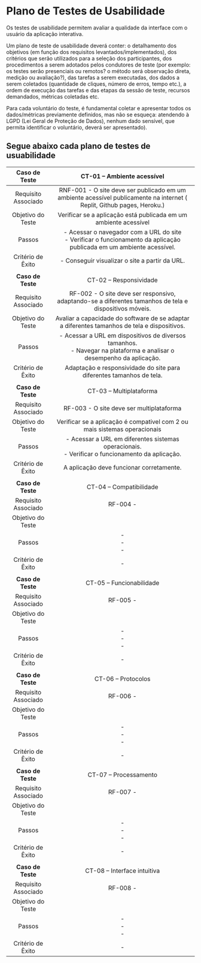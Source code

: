 # Plano de Testes de Usabilidade

Os testes de usabilidade permitem avaliar a qualidade da interface com o usuário da aplicação interativa.

Um plano de teste de usabilidade deverá conter: o detalhamento dos objetivos (em função dos requisitos levantados/implementados), dos critérios que serão utilizados para a seleção dos participantes, dos procedimentos a serem adotados pelos condutores de teste (por exemplo: os testes serão presenciais ou remotos? o método será observação direta, medição ou avaliação?), das tarefas a serem executadas, dos dados a serem coletados (quantidade de cliques, número de erros, tempo etc.), a ordem de execução das tarefas e das etapas da sessão de teste, recursos demandados, métricas coletadas etc.

Para cada voluntário do teste, é fundamental coletar e apresentar todos os dados/métricas previamente definidos, mas não se esqueça: atendendo à LGPD (Lei Geral de Proteção de Dados), nenhum dado sensível, que permita identificar o voluntário, deverá ser apresentado).

## Segue abaixo cada plano de testes de usuabilidade 

| **Caso de Teste** 	| CT-01 – Ambiente acessível	|
|:---:	|:---:	|
|Requisito Associado | RNF-001	- O site deve ser publicado em um ambiente acessível publicamente na internet ( Replit, Github pages, Heroku.) |
| Objetivo do Teste 	| Verificar se a aplicação está publicada em um ambiente acessível |
| Passos 	| - Acessar o navegador com a URL do site <br> - Verificar o funcionamento da aplicação publicada em um ambiente acessível.|
|Critério de Êxito | - Conseguir visualizar o site a partir da URL. |
|  	|  	|
| **Caso de Teste** 	| CT-02 – Responsividade	|
|Requisito Associado | RF-002	- O site deve ser responsivo, adaptando-se a diferentes tamanhos de tela e dispositivos móveis.  |
| Objetivo do Teste 	| Avaliar a capacidade do software de se adaptar a diferentes tamanhos de tela e dispositivos. |
| Passos 	| - Acessar a URL em dispositivos de diversos tamanhos. <br> - Navegar na plataforma e analisar o desempenho da aplicação.|
|Critério de Êxito | Adaptação e responsividade do site para diferentes tamanhos de tela. |
|  	|  	|
| **Caso de Teste** 	| CT-03 – Multiplataforma	|
|Requisito Associado | RF-003	- O site deve ser multiplataforma |
| Objetivo do Teste 	| Verificar se a aplicação é compativel com 2 ou mais sistemas operacionais |
| Passos 	| - Acessar a URL em diferentes sistemas operacionais.  <br> - Verificar o funcionamento da aplicação. |
|Critério de Êxito | A aplicação deve funcionar corretamente. |
|  	|  	|
| **Caso de Teste** 	| CT-04 – Compatibilidade	|
|Requisito Associado | RF-004	-  |
| Objetivo do Teste 	|  |
| Passos 	| -  <br> - <br> - |
|Critério de Êxito | - |
|  	|  	|
| **Caso de Teste** 	| CT-05 – Funcionabilidade	|
|Requisito Associado | RF-005	-  |
| Objetivo do Teste 	|  |
| Passos 	| -  <br> - <br> - |
|Critério de Êxito | - |
|  	|  	|
| **Caso de Teste** 	| CT-06 – Protocolos	|
|Requisito Associado | RF-006	-  |
| Objetivo do Teste 	|  |
| Passos 	| -  <br> - <br> - |
|Critério de Êxito | - |
|  	|  	|
| **Caso de Teste** 	| CT-07 – Processamento	|
|Requisito Associado | RF-007	-  |
| Objetivo do Teste 	|  |
| Passos 	| -  <br> - <br> - |
|Critério de Êxito | - |
|  	|  	|
| **Caso de Teste** 	| CT-08 – Interface intuitiva	|
|Requisito Associado | RF-008	-  |
| Objetivo do Teste 	|  |
| Passos 	| -  <br> - <br> - |
|Critério de Êxito | - |
